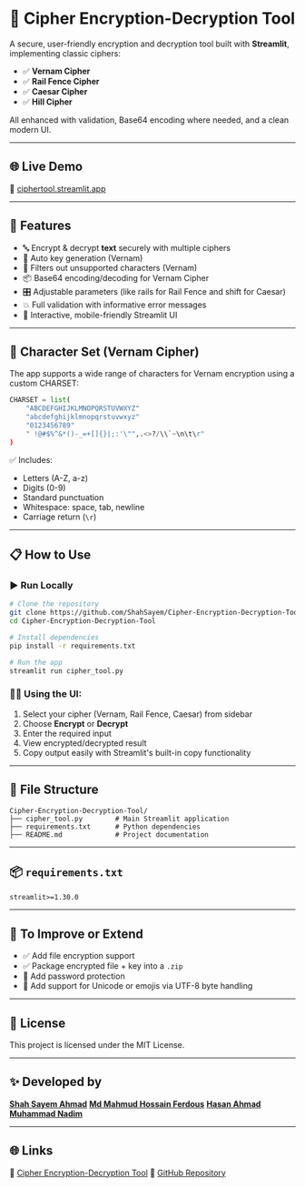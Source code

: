 # 🔐 Cipher Encryption-Decryption Tool

A secure, user-friendly encryption and decryption tool built with **Streamlit**, implementing classic ciphers:

- ✅ **Vernam Cipher**
- ✅ **Rail Fence Cipher**
- ✅ **Caesar Cipher**
- ✅ **Hill Cipher**

All enhanced with validation, Base64 encoding where needed, and a clean modern UI.

---

## 🌐 Live Demo

🔗 [ciphertool.streamlit.app](https://ciphertool.streamlit.app/)

---

## 🚀 Features

- 🔤 Encrypt & decrypt **text** securely with multiple ciphers
- 🔑 Auto key generation (Vernam)
- 🧼 Filters out unsupported characters (Vernam)
- 📦 Base64 encoding/decoding for Vernam Cipher
- 🎛️ Adjustable parameters (like rails for Rail Fence and shift for Caesar)
- 💥 Full validation with informative error messages
- 🎨 Interactive, mobile-friendly Streamlit UI

---

## 🧩 Character Set (Vernam Cipher)

The app supports a wide range of characters for Vernam encryption using a custom CHARSET:

```python
CHARSET = list(
    "ABCDEFGHIJKLMNOPQRSTUVWXYZ"
    "abcdefghijklmnopqrstuvwxyz"
    "0123456789"
    " !@#$%^&*()-_=+[]{}|;:'\"",.<>?/\\`~\n\t\r"
)
```

✅ Includes:
- Letters (A-Z, a-z)
- Digits (0-9)
- Standard punctuation
- Whitespace: space, tab, newline
- Carriage return (`\r`)

---

## 📋 How to Use

### ▶️ Run Locally

```bash
# Clone the repository
git clone https://github.com/ShahSayem/Cipher-Encryption-Decryption-Tool.git
cd Cipher-Encryption-Decryption-Tool

# Install dependencies
pip install -r requirements.txt

# Run the app
streamlit run cipher_tool.py
```

### 🧑‍💻 Using the UI:

1. Select your cipher (Vernam, Rail Fence, Caesar) from sidebar
2. Choose **Encrypt** or **Decrypt**
3. Enter the required input
4. View encrypted/decrypted result
5. Copy output easily with Streamlit's built-in copy functionality

---

## 📁 File Structure

```
Cipher-Encryption-Decryption-Tool/
├── cipher_tool.py        # Main Streamlit application
├── requirements.txt      # Python dependencies
├── README.md             # Project documentation
```

---

## 📦 `requirements.txt`

```
streamlit>=1.30.0
```

---

## 📌 To Improve or Extend

- ✅ Add file encryption support
- ✅ Package encrypted file + key into a `.zip`
- 🔐 Add password protection
- 🧾 Add support for Unicode or emojis via UTF-8 byte handling

---

## 📜 License

This project is licensed under the MIT License.

---

## ✨ Developed by
**[Shah Sayem Ahmad](https://shahsayem.netlify.app/)** 
**[Md Mahmud Hossain Ferdous](https://www.linkedin.com/in/ferdousmh/)** 
**[Hasan Ahmad](https://www.linkedin.com/in/hasan-ahmad-502391204/)** 
**[Muhammad Nadim](https://www.linkedin.com/in/muhammad-nadim-183b2921a/)** 

---

## 🌐 Links
🔗 [Cipher Encryption-Decryption Tool](https://ciphertool.streamlit.app/)
🔗 [GitHub Repository](https://github.com/ShahSayem/Cipher-Encryption-Decryption-Tool)
